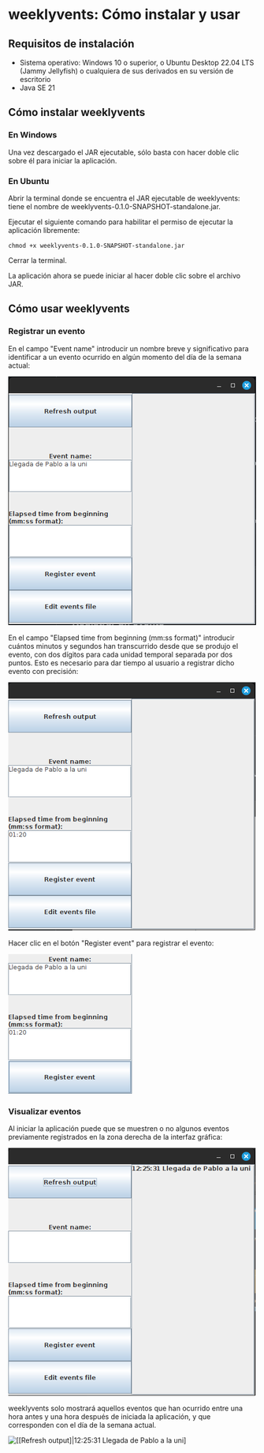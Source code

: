 # weeklyvents: Cómo instalar y usar
## Requisitos de instalación
- Sistema operativo: Windows 10 o superior, o Ubuntu Desktop 22.04 LTS (Jammy Jellyfish) o cualquiera de sus derivados en su versión de escritorio
- Java SE 21

## Cómo instalar weeklyvents
### En Windows
Una vez descargado el JAR ejecutable, sólo basta con hacer doble clic sobre él para iniciar la aplicación.
### En Ubuntu
Abrir la terminal donde se encuentra el JAR ejecutable de weeklyvents: tiene el nombre de weeklyvents-0.1.0-SNAPSHOT-standalone.jar.

Ejecutar el siguiente comando para habilitar el permiso de ejecutar la aplicación libremente:

    chmod +x weeklyvents-0.1.0-SNAPSHOT-standalone.jar
    
Cerrar la terminal.

La aplicación ahora se puede iniciar al hacer doble clic sobre el archivo JAR.

## Cómo usar weeklyvents
### Registrar un evento
En el campo "Event name" introducir un nombre breve y significativo para identificar a un evento ocurrido en algún momento del día de la semana actual:

![Event name: \[Llegada de Pablo a la uni\]](https://github.com/AlexisC183/weeklyvents/blob/main/README%20resources/event-name.png)

En el campo "Elapsed time from beginning (mm:ss format)" introducir cuántos minutos y segundos han transcurrido desde que se produjo el evento, con dos dígitos para cada unidad temporal separada por dos puntos. Esto es necesario para dar tiempo al usuario a registrar dicho evento con precisión:

![Elapsed time from beginning (mm:ss format): \[01:20\]](https://github.com/AlexisC183/weeklyvents/blob/main/README%20resources/elapsed-time.png)

Hacer clic en el botón "Register event" para registrar el evento:

![\[Register event\]](https://github.com/AlexisC183/weeklyvents/blob/main/README%20resources/register-event.png)

### Visualizar eventos
Al iniciar la aplicación puede que se muestren o no algunos eventos previamente registrados en la zona derecha de la interfaz gráfica:

![\[====|12:25:31 Llegada de Pablo a la uni\]](https://github.com/AlexisC183/weeklyvents/blob/main/README%20resources/output.png)

weeklyvents solo mostrará aquellos eventos que han ocurrido entre una hora antes y una hora después de iniciada la aplicación, y que corresponden con el día de la semana actual.

![\[\[Refresh output\]|12:25:31 Llegada de Pablo a la uni\]](https://github.com/AlexisC183/weeklyvents/blob/main/README%20resources/output1.png)